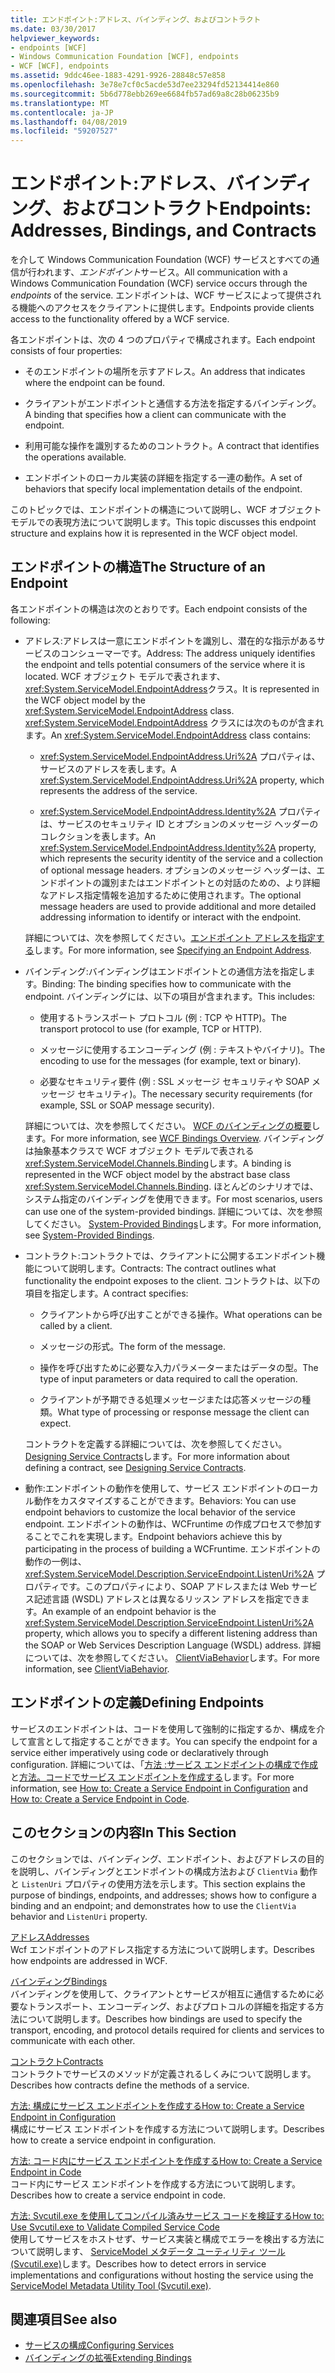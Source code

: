 ```yaml
---
title: エンドポイント:アドレス、バインディング、およびコントラクト
ms.date: 03/30/2017
helpviewer_keywords:
- endpoints [WCF]
- Windows Communication Foundation [WCF], endpoints
- WCF [WCF], endpoints
ms.assetid: 9ddc46ee-1883-4291-9926-28848c57e858
ms.openlocfilehash: 3e78e7cf0c5acde53d7ee23294fd52134414e860
ms.sourcegitcommit: 5b6d778ebb269ee6684fb57ad69a8c28b06235b9
ms.translationtype: MT
ms.contentlocale: ja-JP
ms.lasthandoff: 04/08/2019
ms.locfileid: "59207527"
---
```

# <a name="endpoints-addresses-bindings-and-contracts"></a><span data-ttu-id="cb226-102">エンドポイント:アドレス、バインディング、およびコントラクト</span><span class="sxs-lookup"><span data-stu-id="cb226-102">Endpoints: Addresses, Bindings, and Contracts</span></span>
<span data-ttu-id="cb226-103">を介して Windows Communication Foundation (WCF) サービスとすべての通信が行われます、*エンドポイント*サービス。</span><span class="sxs-lookup"><span data-stu-id="cb226-103">All communication with a Windows Communication Foundation (WCF) service occurs through the *endpoints* of the service.</span></span> <span data-ttu-id="cb226-104">エンドポイントは、WCF サービスによって提供される機能へのアクセスをクライアントに提供します。</span><span class="sxs-lookup"><span data-stu-id="cb226-104">Endpoints provide clients access to the functionality offered by a WCF service.</span></span>  
  
 <span data-ttu-id="cb226-105">各エンドポイントは、次の 4 つのプロパティで構成されます。</span><span class="sxs-lookup"><span data-stu-id="cb226-105">Each endpoint consists of four properties:</span></span>  
  
-   <span data-ttu-id="cb226-106">そのエンドポイントの場所を示すアドレス。</span><span class="sxs-lookup"><span data-stu-id="cb226-106">An address that indicates where the endpoint can be found.</span></span>  
  
-   <span data-ttu-id="cb226-107">クライアントがエンドポイントと通信する方法を指定するバインディング。</span><span class="sxs-lookup"><span data-stu-id="cb226-107">A binding that specifies how a client can communicate with the endpoint.</span></span>  
  
-   <span data-ttu-id="cb226-108">利用可能な操作を識別するためのコントラクト。</span><span class="sxs-lookup"><span data-stu-id="cb226-108">A contract that identifies the operations available.</span></span>  
  
-   <span data-ttu-id="cb226-109">エンドポイントのローカル実装の詳細を指定する一連の動作。</span><span class="sxs-lookup"><span data-stu-id="cb226-109">A set of behaviors that specify local implementation details of the endpoint.</span></span>  
  
 <span data-ttu-id="cb226-110">このトピックでは、エンドポイントの構造について説明し、WCF オブジェクト モデルでの表現方法について説明します。</span><span class="sxs-lookup"><span data-stu-id="cb226-110">This topic discusses this endpoint structure and explains how it is represented in the WCF object model.</span></span>  
  
## <a name="the-structure-of-an-endpoint"></a><span data-ttu-id="cb226-111">エンドポイントの構造</span><span class="sxs-lookup"><span data-stu-id="cb226-111">The Structure of an Endpoint</span></span>  
 <span data-ttu-id="cb226-112">各エンドポイントの構造は次のとおりです。</span><span class="sxs-lookup"><span data-stu-id="cb226-112">Each endpoint consists of the following:</span></span>  
  
-   <span data-ttu-id="cb226-113">アドレス:アドレスは一意にエンドポイントを識別し、潜在的な指示があるサービスのコンシューマーです。</span><span class="sxs-lookup"><span data-stu-id="cb226-113">Address: The address uniquely identifies the endpoint and tells potential consumers of the service where it is located.</span></span> <span data-ttu-id="cb226-114">WCF オブジェクト モデルで表されます、<xref:System.ServiceModel.EndpointAddress>クラス。</span><span class="sxs-lookup"><span data-stu-id="cb226-114">It is represented in the WCF object model by the <xref:System.ServiceModel.EndpointAddress> class.</span></span> <span data-ttu-id="cb226-115"><xref:System.ServiceModel.EndpointAddress> クラスには次のものが含まれます。</span><span class="sxs-lookup"><span data-stu-id="cb226-115">An <xref:System.ServiceModel.EndpointAddress> class contains:</span></span>  
  
    -   <span data-ttu-id="cb226-116"><xref:System.ServiceModel.EndpointAddress.Uri%2A> プロパティは、サービスのアドレスを表します。</span><span class="sxs-lookup"><span data-stu-id="cb226-116">A <xref:System.ServiceModel.EndpointAddress.Uri%2A> property, which represents the address of the service.</span></span>  
  
    -   <span data-ttu-id="cb226-117"><xref:System.ServiceModel.EndpointAddress.Identity%2A> プロパティは、サービスのセキュリティ ID とオプションのメッセージ ヘッダーのコレクションを表します。</span><span class="sxs-lookup"><span data-stu-id="cb226-117">An <xref:System.ServiceModel.EndpointAddress.Identity%2A> property, which represents the security identity of the service and a collection of optional message headers.</span></span> <span data-ttu-id="cb226-118">オプションのメッセージ ヘッダーは、エンドポイントの識別またはエンドポイントとの対話のための、より詳細なアドレス指定情報を追加するために使用されます。</span><span class="sxs-lookup"><span data-stu-id="cb226-118">The optional message headers are used to provide additional and more detailed addressing information to identify or interact with the endpoint.</span></span>  
  
     <span data-ttu-id="cb226-119">詳細については、次を参照してください。[エンドポイント アドレスを指定する](../../../../docs/framework/wcf/specifying-an-endpoint-address.md)します。</span><span class="sxs-lookup"><span data-stu-id="cb226-119">For more information, see [Specifying an Endpoint Address](../../../../docs/framework/wcf/specifying-an-endpoint-address.md).</span></span>  
  
-   <span data-ttu-id="cb226-120">バインディング:バインディングはエンドポイントとの通信方法を指定します。</span><span class="sxs-lookup"><span data-stu-id="cb226-120">Binding: The binding specifies how to communicate with the endpoint.</span></span> <span data-ttu-id="cb226-121">バインディングには、以下の項目が含まれます。</span><span class="sxs-lookup"><span data-stu-id="cb226-121">This includes:</span></span>  
  
    -   <span data-ttu-id="cb226-122">使用するトランスポート プロトコル (例 : TCP や HTTP)。</span><span class="sxs-lookup"><span data-stu-id="cb226-122">The transport protocol to use (for example, TCP or HTTP).</span></span>  
  
    -   <span data-ttu-id="cb226-123">メッセージに使用するエンコーディング (例 : テキストやバイナリ)。</span><span class="sxs-lookup"><span data-stu-id="cb226-123">The encoding to use for the messages (for example, text or binary).</span></span>  
  
    -   <span data-ttu-id="cb226-124">必要なセキュリティ要件 (例 : SSL メッセージ セキュリティや SOAP メッセージ セキュリティ)。</span><span class="sxs-lookup"><span data-stu-id="cb226-124">The necessary security requirements (for example, SSL or SOAP message security).</span></span>  
  
     <span data-ttu-id="cb226-125">詳細については、次を参照してください。 [WCF のバインディングの概要](../../../../docs/framework/wcf/bindings-overview.md)します。</span><span class="sxs-lookup"><span data-stu-id="cb226-125">For more information, see [WCF Bindings Overview](../../../../docs/framework/wcf/bindings-overview.md).</span></span> <span data-ttu-id="cb226-126">バインディングは抽象基本クラスで WCF オブジェクト モデルで表される<xref:System.ServiceModel.Channels.Binding>します。</span><span class="sxs-lookup"><span data-stu-id="cb226-126">A binding is represented in the WCF object model by the abstract base class <xref:System.ServiceModel.Channels.Binding>.</span></span> <span data-ttu-id="cb226-127">ほとんどのシナリオでは、システム指定のバインディングを使用できます。</span><span class="sxs-lookup"><span data-stu-id="cb226-127">For most scenarios, users can use one of the system-provided bindings.</span></span> <span data-ttu-id="cb226-128">詳細については、次を参照してください。 [System-Provided Bindings](../../../../docs/framework/wcf/system-provided-bindings.md)します。</span><span class="sxs-lookup"><span data-stu-id="cb226-128">For more information, see [System-Provided Bindings](../../../../docs/framework/wcf/system-provided-bindings.md).</span></span>  
  
-   <span data-ttu-id="cb226-129">コントラクト:コントラクトでは、クライアントに公開するエンドポイント機能について説明します。</span><span class="sxs-lookup"><span data-stu-id="cb226-129">Contracts: The contract outlines what functionality the endpoint exposes to the client.</span></span> <span data-ttu-id="cb226-130">コントラクトは、以下の項目を指定します。</span><span class="sxs-lookup"><span data-stu-id="cb226-130">A contract specifies:</span></span>  
  
    -   <span data-ttu-id="cb226-131">クライアントから呼び出すことができる操作。</span><span class="sxs-lookup"><span data-stu-id="cb226-131">What operations can be called by a client.</span></span>  
  
    -   <span data-ttu-id="cb226-132">メッセージの形式。</span><span class="sxs-lookup"><span data-stu-id="cb226-132">The form of the message.</span></span>  
  
    -   <span data-ttu-id="cb226-133">操作を呼び出すために必要な入力パラメーターまたはデータの型。</span><span class="sxs-lookup"><span data-stu-id="cb226-133">The type of input parameters or data required to call the operation.</span></span>  
  
    -   <span data-ttu-id="cb226-134">クライアントが予期できる処理メッセージまたは応答メッセージの種類。</span><span class="sxs-lookup"><span data-stu-id="cb226-134">What type of processing or response message the client can expect.</span></span>  
  
     <span data-ttu-id="cb226-135">コントラクトを定義する詳細については、次を参照してください。 [Designing Service Contracts](../../../../docs/framework/wcf/designing-service-contracts.md)します。</span><span class="sxs-lookup"><span data-stu-id="cb226-135">For more information about defining a contract, see [Designing Service Contracts](../../../../docs/framework/wcf/designing-service-contracts.md).</span></span>  
  
-   <span data-ttu-id="cb226-136">動作:エンドポイントの動作を使用して、サービス エンドポイントのローカル動作をカスタマイズすることができます。</span><span class="sxs-lookup"><span data-stu-id="cb226-136">Behaviors: You can use endpoint behaviors to customize the local behavior of the service endpoint.</span></span> <span data-ttu-id="cb226-137">エンドポイントの動作は、WCFruntime の作成プロセスで参加することでこれを実現します。</span><span class="sxs-lookup"><span data-stu-id="cb226-137">Endpoint behaviors achieve this by participating in the process of building a WCFruntime.</span></span> <span data-ttu-id="cb226-138">エンドポイントの動作の一例は、<xref:System.ServiceModel.Description.ServiceEndpoint.ListenUri%2A> プロパティです。このプロパティにより、SOAP アドレスまたは Web サービス記述言語 (WSDL) アドレスとは異なるリッスン アドレスを指定できます。</span><span class="sxs-lookup"><span data-stu-id="cb226-138">An example of an endpoint behavior is the <xref:System.ServiceModel.Description.ServiceEndpoint.ListenUri%2A> property, which allows you to specify a different listening address than the SOAP or Web Services Description Language (WSDL) address.</span></span> <span data-ttu-id="cb226-139">詳細については、次を参照してください。 [ClientViaBehavior](../../../../docs/framework/wcf/diagnostics/wmi/clientviabehavior.md)します。</span><span class="sxs-lookup"><span data-stu-id="cb226-139">For more information, see [ClientViaBehavior](../../../../docs/framework/wcf/diagnostics/wmi/clientviabehavior.md).</span></span>  
  
## <a name="defining-endpoints"></a><span data-ttu-id="cb226-140">エンドポイントの定義</span><span class="sxs-lookup"><span data-stu-id="cb226-140">Defining Endpoints</span></span>  
 <span data-ttu-id="cb226-141">サービスのエンドポイントは、コードを使用して強制的に指定するか、構成を介して宣言として指定することができます。</span><span class="sxs-lookup"><span data-stu-id="cb226-141">You can specify the endpoint for a service either imperatively using code or declaratively through configuration.</span></span> <span data-ttu-id="cb226-142">詳細については、「[方法 :サービス エンドポイントの構成で作成](../../../../docs/framework/wcf/feature-details/how-to-create-a-service-endpoint-in-configuration.md)と[方法。コードでサービス エンドポイントを作成する](../../../../docs/framework/wcf/feature-details/how-to-create-a-service-endpoint-in-code.md)します。</span><span class="sxs-lookup"><span data-stu-id="cb226-142">For more information, see [How to: Create a Service Endpoint in Configuration](../../../../docs/framework/wcf/feature-details/how-to-create-a-service-endpoint-in-configuration.md) and [How to: Create a Service Endpoint in Code](../../../../docs/framework/wcf/feature-details/how-to-create-a-service-endpoint-in-code.md).</span></span>  
  
## <a name="in-this-section"></a><span data-ttu-id="cb226-143">このセクションの内容</span><span class="sxs-lookup"><span data-stu-id="cb226-143">In This Section</span></span>  
 <span data-ttu-id="cb226-144">このセクションでは、バインディング、エンドポイント、およびアドレスの目的を説明し、バインディングとエンドポイントの構成方法および `ClientVia` 動作と `ListenUri` プロパティの使用方法を示します。</span><span class="sxs-lookup"><span data-stu-id="cb226-144">This section explains the purpose of bindings, endpoints, and addresses; shows how to configure a binding and an endpoint; and demonstrates how to use the `ClientVia` behavior and `ListenUri` property.</span></span>  
  
 [<span data-ttu-id="cb226-145">アドレス</span><span class="sxs-lookup"><span data-stu-id="cb226-145">Addresses</span></span>](../../../../docs/framework/wcf/feature-details/endpoint-addresses.md)  
 <span data-ttu-id="cb226-146">Wcf エンドポイントのアドレス指定する方法について説明します。</span><span class="sxs-lookup"><span data-stu-id="cb226-146">Describes how endpoints are addressed in WCF.</span></span>  
  
 [<span data-ttu-id="cb226-147">バインディング</span><span class="sxs-lookup"><span data-stu-id="cb226-147">Bindings</span></span>](../../../../docs/framework/wcf/feature-details/bindings.md)  
 <span data-ttu-id="cb226-148">バインディングを使用して、クライアントとサービスが相互に通信するために必要なトランスポート、エンコーディング、およびプロトコルの詳細を指定する方法について説明します。</span><span class="sxs-lookup"><span data-stu-id="cb226-148">Describes how bindings are used to specify the transport, encoding, and protocol details required for clients and services to communicate with each other.</span></span>  
  
 [<span data-ttu-id="cb226-149">コントラクト</span><span class="sxs-lookup"><span data-stu-id="cb226-149">Contracts</span></span>](../../../../docs/framework/wcf/feature-details/contracts.md)  
 <span data-ttu-id="cb226-150">コントラクトでサービスのメソッドが定義されるしくみについて説明します。</span><span class="sxs-lookup"><span data-stu-id="cb226-150">Describes how contracts define the methods of a service.</span></span>  
  
 [<span data-ttu-id="cb226-151">方法: 構成にサービス エンドポイントを作成する</span><span class="sxs-lookup"><span data-stu-id="cb226-151">How to: Create a Service Endpoint in Configuration</span></span>](../../../../docs/framework/wcf/feature-details/how-to-create-a-service-endpoint-in-configuration.md)  
 <span data-ttu-id="cb226-152">構成にサービス エンドポイントを作成する方法について説明します。</span><span class="sxs-lookup"><span data-stu-id="cb226-152">Describes how to create a service endpoint in configuration.</span></span>  
  
 [<span data-ttu-id="cb226-153">方法: コード内にサービス エンドポイントを作成する</span><span class="sxs-lookup"><span data-stu-id="cb226-153">How to: Create a Service Endpoint in Code</span></span>](../../../../docs/framework/wcf/feature-details/how-to-create-a-service-endpoint-in-code.md)  
 <span data-ttu-id="cb226-154">コード内にサービス エンドポイントを作成する方法について説明します。</span><span class="sxs-lookup"><span data-stu-id="cb226-154">Describes how to create a service endpoint in code.</span></span>  
  
 [<span data-ttu-id="cb226-155">方法: Svcutil.exe を使用してコンパイル済みサービス コードを検証する</span><span class="sxs-lookup"><span data-stu-id="cb226-155">How to: Use Svcutil.exe to Validate Compiled Service Code</span></span>](../../../../docs/framework/wcf/feature-details/how-to-use-svcutil-exe-to-validate-compiled-service-code.md)  
 <span data-ttu-id="cb226-156">使用してサービスをホストせず、サービス実装と構成でエラーを検出する方法について説明します、 [ServiceModel メタデータ ユーティリティ ツール (Svcutil.exe)](../../../../docs/framework/wcf/servicemodel-metadata-utility-tool-svcutil-exe.md)します。</span><span class="sxs-lookup"><span data-stu-id="cb226-156">Describes how to detect errors in service implementations and configurations without hosting the service using the [ServiceModel Metadata Utility Tool (Svcutil.exe)](../../../../docs/framework/wcf/servicemodel-metadata-utility-tool-svcutil-exe.md).</span></span>  
  
## <a name="see-also"></a><span data-ttu-id="cb226-157">関連項目</span><span class="sxs-lookup"><span data-stu-id="cb226-157">See also</span></span>

- [<span data-ttu-id="cb226-158">サービスの構成</span><span class="sxs-lookup"><span data-stu-id="cb226-158">Configuring Services</span></span>](../../../../docs/framework/wcf/configuring-services.md)
- [<span data-ttu-id="cb226-159">バインディングの拡張</span><span class="sxs-lookup"><span data-stu-id="cb226-159">Extending Bindings</span></span>](../../../../docs/framework/wcf/extending/extending-bindings.md)
